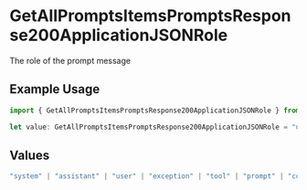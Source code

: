 # GetAllPromptsItemsPromptsResponse200ApplicationJSONRole

The role of the prompt message

## Example Usage

```typescript
import { GetAllPromptsItemsPromptsResponse200ApplicationJSONRole } from "orq-poc-typescript-multi-env-version/models/operations";

let value: GetAllPromptsItemsPromptsResponse200ApplicationJSONRole = "user";
```

## Values

```typescript
"system" | "assistant" | "user" | "exception" | "tool" | "prompt" | "correction" | "expected_output"
```